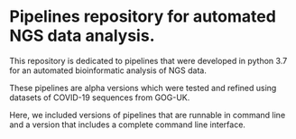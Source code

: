 # Pipelines repository for automated NGS data analysis.  

This repository is dedicated to pipelines that were developed in python 3.7 for an automated bioinformatic analysis of NGS data. 

These pipelines are alpha versions which were tested and refined using datasets of COVID-19 sequences from GOG-UK. 

Here, we included versions of pipelines that are runnable in command line and a version that includes a complete command line interface.   
